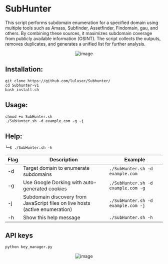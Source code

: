 # SubHunter
This script performs  subdomain enumeration for a specified domain using multiple tools such as Amass, Subfinder, Assetfinder, Findomain, gau, and others. By combining these sources, it maximizes subdomain coverage from publicly available information (OSINT). The script collects the outputs, removes duplicates, and generates a unified list for further analysis.


<p align="center">
 <img src="https://github.com/user-attachments/assets/6bc40724-ad16-4d8a-a1dc-848383d29ca2" alt="image">
</p>

## Installation:
```
git clone https://github.com/lulusec/Subhunter/
cd Subhunter-v1
bash install.sh
```

## Usage:
```
chmod +x SubHunter.sh
./SubHunter.sh -d example.com -g -j
```
## Help:
```
└─$ ./SubHunter.sh -h
```
| Flag | Description                                         | Example                          |
|------|-----------------------------------------------------|----------------------------------|
| -d   | Target domain to enumerate subdomains               | `./SubHunter.sh -d example.com`  |
| -g   | Use Google Dorking with auto-generated cookies      | `./SubHunter.sh -d example.com -g`              |
| -j   | Subdomain discovery from JavaScript files on live hosts (active enumeration)    | `./SubHunter.sh -d example.com -j`              |
| -h   | Show this help message                              | `./SubHunter.sh -h`              |

## API keys
```
python key_manager.py
```
<p align="center">
 <img src="https://github.com/user-attachments/assets/bc99a933-b02d-4209-8786-55cdb603c30e" alt="image">
</p>


